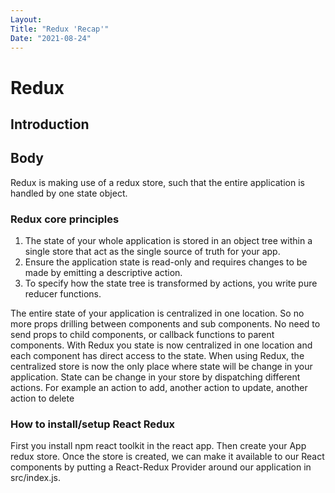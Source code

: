 ```yaml
---
Layout:
Title: "Redux 'Recap'"
Date: "2021-08-24"
---
```


# Redux 

## Introduction


## Body

Redux is making use of a redux store, such that the entire application is handled by one state object.

### Redux core principles

1. The state of your whole application is stored in an object tree within a single store that act as the single source of truth for your app.
2. Ensure the application state is read-only and requires changes to be made by emitting a descriptive action.
3. To specify how the state tree is transformed by actions, you write pure reducer functions.

The entire state of your application is centralized in one location.
So no more props drilling between components and sub components.
No need to send props to child components, or callback functions to parent components.
With Redux you state is now centralized in one location and each component has direct access to the state.
When using Redux, the centralized store is now the only place where state will be change in your application.
State can be change in your store by dispatching different actions. For example an action to add, another action to update, another action to delete

### How to install/setup React Redux

First you install npm react toolkit in the react app. Then create your App redux store. Once the store is created, we can make it available to our React components by putting a React-Redux Provider around our application in src/index.js.